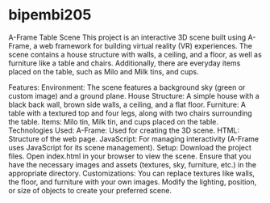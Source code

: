 # bipembi205
A-Frame Table Scene
This project is an interactive 3D scene built using A-Frame, a web framework for building virtual reality (VR) experiences. The scene contains a house structure with walls, a ceiling, and a floor, as well as furniture like a table and chairs. Additionally, there are everyday items placed on the table, such as Milo and Milk tins, and cups.

Features:
Environment: The scene features a background sky (green or custom image) and a ground plane.
House Structure: A simple house with a black back wall, brown side walls, a ceiling, and a flat floor.
Furniture: A table with a textured top and four legs, along with two chairs surrounding the table.
Items: Milo tin, Milk tin, and cups placed on the table.
Technologies Used:
A-Frame: Used for creating the 3D scene.
HTML: Structure of the web page.
JavaScript: For managing interactivity (A-Frame uses JavaScript for its scene management).
Setup:
Download the project files.
Open index.html in your browser to view the scene.
Ensure that you have the necessary images and assets (textures, sky, furniture, etc.) in the appropriate directory.
Customizations:
You can replace textures like walls, the floor, and furniture with your own images.
Modify the lighting, position, or size of objects to create your preferred scene.
